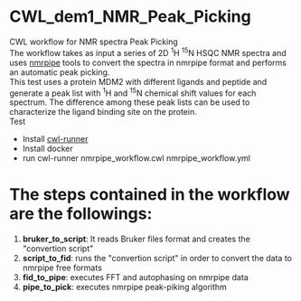 # CWL_dem1_NMR_Peak_Picking
CWL workflow for NMR spectra Peak Picking  
The workflow takes as input a series of 2D <sup>1</sup>H <sup>15</sup>N HSQC NMR spectra and uses [nmrpipe](https://www.ibbr.umd.edu/nmrpipe/install.html) tools to convert the spectra in nmrpipe format and performs an automatic peak picking.   
This test uses a protein MDM2 with different ligands and peptide and generate a peak list with <sup>1</sup>H and <sup>15</sup>N chemical shift values for each spectrum. The difference among these peak lists can be used to characterize the ligand binding site on the protein.  
Test 
- Install [cwl-runner](https://github.com/common-workflow-language/cwltool)  
- Install docker 
- run cwl-runner nmrpipe_workflow.cwl nmrpipe_workflow.yml
# The steps contained in the workflow are the followings:  

1. **bruker_to_script**: It reads Bruker files format and creates the "convertion script"  
2. **script_to_fid**: runs the "convertion script" in order to convert the data to nmrpipe free formats  
3. **fid_to_pipe**: executes FFT and autophasing on nmrpipe data  
4. **pipe_to_pick**: executes nmrpipe peak-piking algorithm